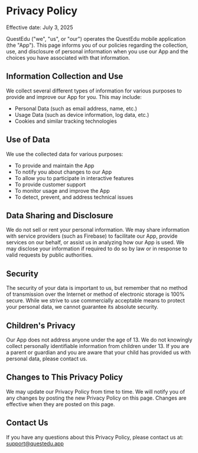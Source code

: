 # Privacy Policy

Effective date: July 3, 2025

QuestEdu ("we", "us", or "our") operates the QuestEdu mobile application (the "App"). This page informs you of our policies regarding the collection, use, and disclosure of personal information when you use our App and the choices you have associated with that information.

## Information Collection and Use

We collect several different types of information for various purposes to provide and improve our App for you. This may include:
- Personal Data (such as email address, name, etc.)
- Usage Data (such as device information, log data, etc.)
- Cookies and similar tracking technologies

## Use of Data

We use the collected data for various purposes:
- To provide and maintain the App
- To notify you about changes to our App
- To allow you to participate in interactive features
- To provide customer support
- To monitor usage and improve the App
- To detect, prevent, and address technical issues

## Data Sharing and Disclosure

We do not sell or rent your personal information. We may share information with service providers (such as Firebase) to facilitate our App, provide services on our behalf, or assist us in analyzing how our App is used. We may disclose your information if required to do so by law or in response to valid requests by public authorities.

## Security

The security of your data is important to us, but remember that no method of transmission over the Internet or method of electronic storage is 100% secure. While we strive to use commercially acceptable means to protect your personal data, we cannot guarantee its absolute security.

## Children's Privacy

Our App does not address anyone under the age of 13. We do not knowingly collect personally identifiable information from children under 13. If you are a parent or guardian and you are aware that your child has provided us with personal data, please contact us.

## Changes to This Privacy Policy

We may update our Privacy Policy from time to time. We will notify you of any changes by posting the new Privacy Policy on this page. Changes are effective when they are posted on this page.

## Contact Us

If you have any questions about this Privacy Policy, please contact us at: support@questedu.app

